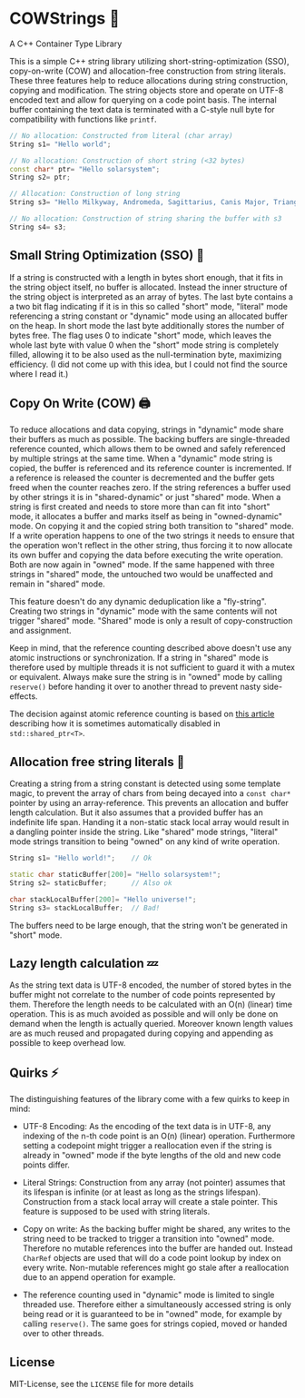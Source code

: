 # COWStrings 🐄

 A C++ Container Type Library

This is a simple C++ string library utilizing short-string-optimization (SSO),
copy-on-write (COW) and allocation-free construction from string literals. These
three features help to reduce allocations during string construction, copying and
modification. The string objects store and operate on UTF-8 encoded text and
allow for querying on a code point basis. The internal buffer containing the
text data is terminated with a C-style null byte for compatibility with functions
like ```printf```.

```C++
// No allocation: Constructed from literal (char array)
String s1= "Hello world";

// No allocation: Construction of short string (<32 bytes)
const char* ptr= "Hello solarsystem";
String s2= ptr;

// Allocation: Construction of long string
String s3= "Hello Milkyway, Andromeda, Sagittarius, Canis Major, Triangulum and Reticulum";

// No allocation: Construction of string sharing the buffer with s3
String s4= s3;
```

## Small String Optimization (SSO) 🎈
If a string is constructed with a length in bytes short enough, that it fits in
the string object itself, no buffer is allocated. Instead the inner structure of
the string object is interpreted as an array of bytes. The last byte contains a
a two bit flag indicating if it is in this so called "short" mode, "literal" mode
referencing a string constant or "dynamic" mode using an allocated buffer on the
heap. In short mode the last byte additionally stores the number of bytes free.
The flag uses 0 to indicate "short" mode, which leaves the whole last byte with
value 0 when the "short" mode string is completely filled, allowing it to be
also used as the null-termination byte, maximizing efficiency. (I did not come
up with this idea, but I could not find the source where I read it.)

## Copy On Write (COW) 🖨
To reduce allocations and data copying, strings in "dynamic" mode share their
buffers as much as possible. The backing buffers are single-threaded reference
counted, which allows them to be owned and safely referenced by multiple strings
at the same time. When a "dynamic" mode string is copied, the buffer is referenced
and its reference counter is incremented. If a reference is released the counter
is decremented and the buffer gets freed when the counter reaches zero. If the
string references a buffer used by other strings it is in "shared-dynamic" or just
"shared" mode. When a string is first created and needs to store more than can fit
into "short" mode, it allocates a buffer and marks itself as being in "owned-dynamic"
mode. On copying it and the copied string both transition to "shared" mode. If a
write operation happens to one of the two strings it needs to ensure that the
operation won't reflect in the other string, thus forcing it to now allocate its
own buffer and copying the data before executing the write operation. Both are now
again in "owned" mode. If the same happened with three strings in "shared" mode,
the untouched two would be unaffected and remain in "shared" mode.

This feature doesn't do any dynamic deduplication like a "fly-string". Creating
two strings in "dynamic" mode with the same contents will not trigger "shared" mode.
"Shared" mode is only a result of copy-construction and assignment.

Keep in mind, that the reference counting described above doesn't use any atomic
instructions or synchronization. If a string in "shared" mode is therefore used
by multiple threads it is not sufficient to guard it with a mutex or equivalent.
Always make sure the string is in "owned" mode by calling ```reserve()``` before
handing it over to another thread to prevent nasty side-effects.

The decision against atomic reference counting is based on
[this article](https://snf.github.io/2019/02/13/shared-ptr-optimization/) describing
how it is sometimes automatically disabled in ```std::shared_ptr<T>```.

## Allocation free string literals 📃
Creating a string from a string constant is detected using some template magic,
to prevent the array of chars from being decayed into a ```const char*``` pointer
by using an array-reference. This prevents an allocation and buffer length
calculation. But it also assumes that a provided buffer has an indefinite life
span. Handing it a non-static stack local array would result in a dangling
pointer inside the string. Like "shared" mode strings, "literal" mode strings
transition to being "owned" on any kind of write operation.

```C++
String s1= "Hello world!";    // Ok

static char staticBuffer[200]= "Hello solarsystem!";
String s2= staticBuffer;      // Also ok

char stackLocalBuffer[200]= "Hello universe!";
String s3= stackLocalBuffer;  // Bad!
```

The buffers need to be large enough, that the string won't be generated in "short"
mode.

## Lazy length calculation 💤
As the string text data is UTF-8 encoded, the number of stored bytes in the buffer
might not correlate to the number of code points represented by them. Therefore
the length needs to be calculated with an O(n) (linear) time operation. This is
as much avoided as possible and will only be done on demand when the length is
actually queried. Moreover known length values are as much reused and propagated
during copying and appending as possible to keep overhead low.

## Quirks ⚡
The distinguishing features of the library come with a few quirks to keep in mind:
* UTF-8 Encoding: As the encoding of the text data is in UTF-8, any indexing
  of the n-th code point is an O(n) (linear) operation. Furthermore setting a
  codepoint might trigger a reallocation even if the string is already in "owned"
  mode if the byte lengths of the old and new code points differ.

* Literal Strings: Construction from any array (not pointer) assumes that its
  lifespan is infinite (or at least as long as the strings lifespan). Construction
  from a stack local array will create a stale pointer. This feature is supposed
  to be used with string literals.

* Copy on write: As the backing buffer might be shared, any writes to the string
  need to be tracked to trigger a transition into "owned" mode. Therefore no mutable
  references into the buffer are handed out. Instead ```CharRef``` objects are used
  that will do a code point lookup by index on every write.
  Non-mutable references might go stale after a reallocation due to an append operation
  for example.

* The reference counting used in "dynamic" mode is limited to single threaded
  use. Therefore either a simultaneously accessed string is only being read or
  it is guaranteed to be in "owned" mode, for example by calling ```reserve()```.
  The same goes for strings copied, moved or handed over to other threads.


## License
MIT-License, see the ```LICENSE``` file for more details
